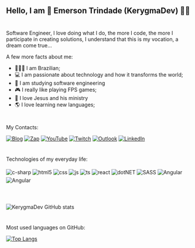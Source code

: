 ## Hello, I am 🤖 Emerson Trindade (KerygmaDev) 🖐🏻
#
Software Engineer, I love doing what I do, the more I code, the more I participate in creating solutions, I understand that this is my vocation, a dream come true...

A few more facts about me:

- 🙋🏻‍♂️ I am Brazilian;
- 💻 I am passionate about technology and how it transforms the world;
- 📑 I am studying software engineering
- 🎮 I really like playing FPS games;
- 💒 I love Jesus and his ministry
- 🌎 I love learning new languages;

#

My Contacts:

[![Blog](https://img.shields.io/website?label=kerygma.dev.br&style=for-the-badge&url=https://sujeitoprogramador.com/)](https://kerygma.dev.br) 
[![Zap](https://img.shields.io/badge/WhatsApp-25D366?style=for-the-badge&logo=whatsapp&logoColor=white)](https://api.whatsapp.com/send?phone=5582998445577&text=Oi) 
[![YouTube](https://img.shields.io/badge/YouTube-FF0000?style=for-the-badge&logo=youtube&logoColor=white)](https://www.youtube.com/channel/UCTFDAxnZsBbSeBdyaKdQ5ZQ) 
[![Twitch](https://img.shields.io/badge/Twitch-9146FF?style=for-the-badge&logo=twitch&logoColor=white)](https://www.twitch.tv/kerygmadev) 
[![Outlook](https://img.shields.io/badge/Microsoft_Outlook-0078D4?style=for-the-badge&logo=microsoft-outlook&logoColor=white)](mailto:emersont@outlook.com.br) 
[![LinkedIn](https://img.shields.io/badge/LinkedIn-0077B5?style=for-the-badge&logo=linkedin&logoColor=white)](https://www.linkedin.com/in/kerygmadev/) 


#

Technologies of my everyday life:

<div style="display: inline_block;">
  <img style="margin-top: 5px" align="center" alt="c-sharp" src="https://img.shields.io/badge/C%23-239120?style=for-the-badge&logo=c-sharp&logoColor=white" />
  <img style="margin-top: 5px" align="center" alt="html5" src="https://img.shields.io/badge/HTML5-E34F26?style=for-the-badge&logo=html5&logoColor=white" />
  <img style="margin-top: 5px" align="center" alt="css" src="https://img.shields.io/badge/CSS-239120?&style=for-the-badge&logo=css3&logoColor=white" />
  <img style="margin-top: 5px" align="center" alt="js" src="https://img.shields.io/badge/JavaScript-F7DF1E?style=for-the-badge&logo=javascript&logoColor=black" />
  <img style="margin-top: 5px" align="center" alt="ts" src="https://img.shields.io/badge/TypeScript-007ACC?style=for-the-badge&logo=typescript&logoColor=white" />
  <img style="margin-top: 5px" align="center" alt="react" src="https://img.shields.io/badge/Python-3776AB?style=for-the-badge&logo=python&logoColor=white" />
  <img style="margin-top: 5px" align="center" alt="dotNET" src="https://img.shields.io/badge/.NET-5C2D91?style=for-the-badge&logo=.net&logoColor=white" />
  <img style="margin-top: 5px" align="center" alt="SASS" src="https://img.shields.io/badge/Sass-CC6699?style=for-the-badge&logo=sass&logoColor=white" />
  <img style="margin-top: 5px" align="center" alt="Angular" src="https://img.shields.io/badge/Angular-DD0031?style=for-the-badge&logo=angular&logoColor=white" />
  <img style="margin-top: 5px" align="center" alt="Angular" src="https://img.shields.io/badge/Microsoft_Azure-0089D6?style=for-the-badge&logo=microsoft-azure&logoColor=white" />
  
</div><br/>


# 

![KerygmaDev GitHub stats](https://github-readme-stats.vercel.app/api?username=MensoDev&show_icons=true&theme=radical&count_private=true)

#

Most used languages on GitHub:

[![Top Langs](https://github-readme-stats.vercel.app/api/top-langs/?username=MensoDev)](https://github.com/anuraghazra/github-readme-stats)
